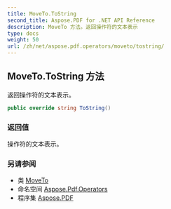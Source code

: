 ```yaml
---
title: MoveTo.ToString
second_title: Aspose.PDF for .NET API Reference
description: MoveTo 方法。返回操作符的文本表示
type: docs
weight: 50
url: /zh/net/aspose.pdf.operators/moveto/tostring/
---
```

## MoveTo.ToString 方法

返回操作符的文本表示。

```csharp
public override string ToString()
```

### 返回值

操作符的文本表示。

### 另请参阅

* 类 [MoveTo](../)
* 命名空间 [Aspose.Pdf.Operators](../../../aspose.pdf.operators/)
* 程序集 [Aspose.PDF](../../../)